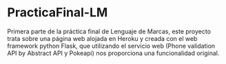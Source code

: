 # PracticaFinal-LM
Primera parte de la práctica final de Lenguaje de Marcas, este proyecto trata sobre una página web alojada en Heroku y creada con el web framework python Flask, que utilizando el servicio web (Phone validation API by Abstract API y Pokeapi) nos proporciona una funcionalidad original.
